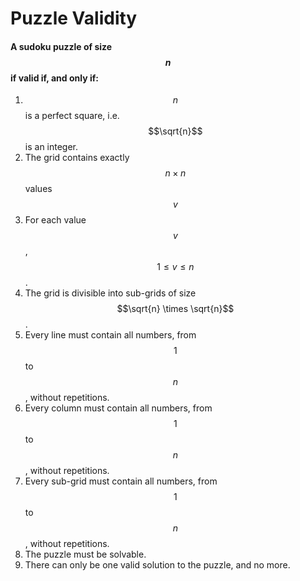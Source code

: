# Puzzle Validity

#### A **sudoku** puzzle of size $$n$$ if valid if, and only if:

1. $$n$$ is a perfect square, i.e. $$\sqrt{n}$$ is an integer.
2. The grid contains exactly $$n \times n$$ values $$v$$
3. For each value $$v$$, $$1 \leq v \leq n$$.
4. The grid is divisible into sub-grids of size $$\sqrt{n} \times \sqrt{n}$$.
5. Every line must contain all numbers, from $$1$$ to $$n$$, without repetitions.
6. Every column must contain all numbers, from $$1$$ to $$n$$, without repetitions.
7. Every sub-grid must contain all numbers, from $$1$$ to $$n$$, without repetitions.
8. The puzzle must be solvable.&#x20;
9.  There can only be one valid solution to the puzzle, and no more.

















